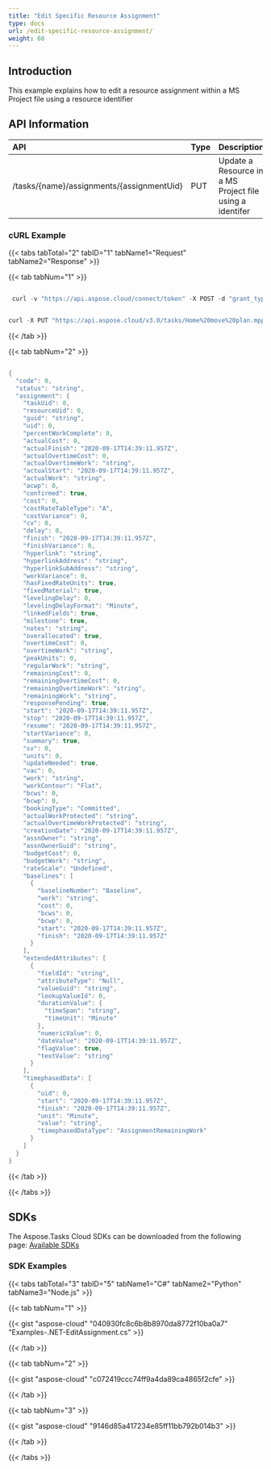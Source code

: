 ```yaml
---
title: "Edit Specific Resource Assignment"
type: docs
url: /edit-specific-resource-assignment/
weight: 60
---
```


## **Introduction**
This example explains how to edit a resource assignment within a MS Project file using a resource identifier
## **API Information**

|**API**|**Type**|**Description**|**Resource Link**|
| :- | :- | :- | :- |
|/tasks/{name}/assignments/{assignmentUid}|PUT|Update a Resource in a MS Project file using a identifer|[PutAssignment](https://apireference.aspose.cloud/tasks/#/TasksAssignments/PutAssignment)|
### **cURL Example**
{{< tabs tabTotal="2" tabID="1" tabName1="Request" tabName2="Response" >}}

{{< tab tabNum="1" >}}

```java

 curl -v "https://api.aspose.cloud/connect/token" -X POST -d "grant_type=client_credentials&client_id=XXXXX&client_secret=XXXXX" -H "Content-Type: application/x-www-form-urlencoded" -H "Accept: application/json"

```

```java

curl -X PUT "https://api.aspose.cloud/v3.0/tasks/Home%20move%20plan.mpp/assignments/1?mode=1&recalculate=true" -H "accept: application/json" -H "Content-Type: application/json" -d "{ \"TaskUid\": 0, \"ResourceUid\": 0, \"Uid\": 0, \"PercentWorkComplete\": 0, \"ActualCost\": 0, \"ActualFinish\": \"2019-07-12T22:10:41.984Z\", \"ActualOvertimeCost\": 0, \"ActualOvertimeWork\": \"string\", \"ActualStart\": \"2019-07-12T22:10:41.984Z\", \"ActualWork\": \"string\", \"Acwp\": 0, \"Confirmed\": true, \"Cost\": 0, \"CostVariance\": 0, \"Cv\": 0, \"Delay\": 0, \"Finish\": \"2019-07-12T22:10:41.984Z\", \"FinishVariance\": 0, \"Hyperlink\": \"string\", \"HyperlinkAddress\": \"string\", \"HyperlinkSubAddress\": \"string\", \"WorkVariance\": 0, \"HasFixedRateUnits\": true, \"FixedMaterial\": true, \"LevelingDelay\": 0, \"LinkedFields\": true, \"Milestone\": true, \"Notes\": \"string\", \"Overallocated\": true, \"OvertimeCost\": 0, \"OvertimeWork\": \"string\", \"PeakUnits\": 0, \"RegularWork\": \"string\", \"RemainingCost\": 0, \"RemainingOvertimeCost\": 0, \"RemainingOvertimeWork\": \"string\", \"RemainingWork\": \"string\", \"ResponsePending\": true, \"Start\": \"2019-07-12T22:10:41.984Z\", \"Stop\": \"2019-07-12T22:10:41.984Z\", \"Resume\": \"2019-07-12T22:10:41.984Z\", \"StartVariance\": 0, \"Summary\": true, \"Sv\": 0, \"Units\": 0, \"UpdateNeeded\": true, \"Vac\": 0, \"Work\": \"string\", \"Bcws\": 0, \"Bcwp\": 0, \"ActualWorkProtected\": \"string\", \"ActualOvertimeWorkProtected\": \"string\", \"CreationDate\": \"2019-07-12T22:10:41.984Z\", \"AssnOwner\": \"string\", \"AssnOwnerGuid\": \"string\", \"BudgetCost\": 0, \"BudgetWork\": \"string\", \"Baselines\": [ { \"Work\": \"string\", \"Cost\": 0, \"Bcws\": 0, \"Bcwp\": 0, \"Start\": \"2019-07-12T22:10:41.984Z\", \"Finish\": \"2019-07-12T22:10:41.984Z\" } ], \"ExtendedAttributes\": [ { \"FieldId\": \"string\", \"ValueGuid\": \"string\", \"LookupValueId\": 0, \"DurationValue\": { \"TimeSpan\": \"string\" }, \"NumericValue\": 0, \"DateValue\": \"2019-07-12T22:10:41.984Z\", \"FlagValue\": true, \"TextValue\": \"string\" } ]}"

```

{{< /tab >}}

{{< tab tabNum="2" >}}

```java

{
  "code": 0,
  "status": "string",
  "assignment": {
    "taskUid": 0,
    "resourceUid": 0,
    "guid": "string",
    "uid": 0,
    "percentWorkComplete": 0,
    "actualCost": 0,
    "actualFinish": "2020-09-17T14:39:11.957Z",
    "actualOvertimeCost": 0,
    "actualOvertimeWork": "string",
    "actualStart": "2020-09-17T14:39:11.957Z",
    "actualWork": "string",
    "acwp": 0,
    "confirmed": true,
    "cost": 0,
    "costRateTableType": "A",
    "costVariance": 0,
    "cv": 0,
    "delay": 0,
    "finish": "2020-09-17T14:39:11.957Z",
    "finishVariance": 0,
    "hyperlink": "string",
    "hyperlinkAddress": "string",
    "hyperlinkSubAddress": "string",
    "workVariance": 0,
    "hasFixedRateUnits": true,
    "fixedMaterial": true,
    "levelingDelay": 0,
    "levelingDelayFormat": "Minute",
    "linkedFields": true,
    "milestone": true,
    "notes": "string",
    "overallocated": true,
    "overtimeCost": 0,
    "overtimeWork": "string",
    "peakUnits": 0,
    "regularWork": "string",
    "remainingCost": 0,
    "remainingOvertimeCost": 0,
    "remainingOvertimeWork": "string",
    "remainingWork": "string",
    "responsePending": true,
    "start": "2020-09-17T14:39:11.957Z",
    "stop": "2020-09-17T14:39:11.957Z",
    "resume": "2020-09-17T14:39:11.957Z",
    "startVariance": 0,
    "summary": true,
    "sv": 0,
    "units": 0,
    "updateNeeded": true,
    "vac": 0,
    "work": "string",
    "workContour": "Flat",
    "bcws": 0,
    "bcwp": 0,
    "bookingType": "Committed",
    "actualWorkProtected": "string",
    "actualOvertimeWorkProtected": "string",
    "creationDate": "2020-09-17T14:39:11.957Z",
    "assnOwner": "string",
    "assnOwnerGuid": "string",
    "budgetCost": 0,
    "budgetWork": "string",
    "rateScale": "Undefined",
    "baselines": [
      {
        "baselineNumber": "Baseline",
        "work": "string",
        "cost": 0,
        "bcws": 0,
        "bcwp": 0,
        "start": "2020-09-17T14:39:11.957Z",
        "finish": "2020-09-17T14:39:11.957Z"
      }
    ],
    "extendedAttributes": [
      {
        "fieldId": "string",
        "attributeType": "Null",
        "valueGuid": "string",
        "lookupValueId": 0,
        "durationValue": {
          "timeSpan": "string",
          "timeUnit": "Minute"
        },
        "numericValue": 0,
        "dateValue": "2020-09-17T14:39:11.957Z",
        "flagValue": true,
        "textValue": "string"
      }
    ],
    "timephasedData": [
      {
        "uid": 0,
        "start": "2020-09-17T14:39:11.957Z",
        "finish": "2020-09-17T14:39:11.957Z",
        "unit": "Minute",
        "value": "string",
        "timephasedDataType": "AssignmentRemainingWork"
      }
    ]
  }
}

```

{{< /tab >}}

{{< /tabs >}}
## **SDKs**
The Aspose.Tasks Cloud SDKs can be downloaded from the following page: [Available SDKs](/tasks/available-sdks/)
### **SDK Examples**
{{< tabs tabTotal="3" tabID="5" tabName1="C#" tabName2="Python" tabName3="Node.js" >}}

{{< tab tabNum="1" >}}

{{< gist "aspose-cloud" "040930fc8c6b8b8970da8772f10ba0a7" "Examples-.NET-EditAssignment.cs" >}}

{{< /tab >}}

{{< tab tabNum="2" >}}

{{< gist "aspose-cloud" "c072419ccc74ff9a4da89ca4865f2cfe" >}}

{{< /tab >}}

{{< tab tabNum="3" >}}

{{< gist "aspose-cloud" "9146d85a417234e85ff11bb792b014b3" >}}

{{< /tab >}}

{{< /tabs >}}
